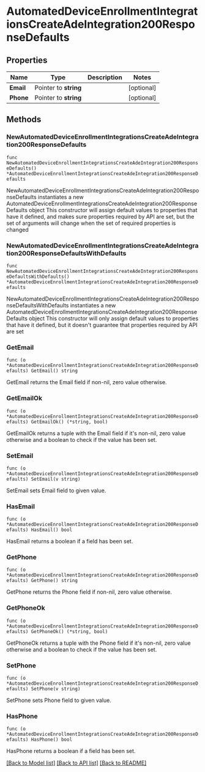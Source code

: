 # AutomatedDeviceEnrollmentIntegrationsCreateAdeIntegration200ResponseDefaults

## Properties

Name | Type | Description | Notes
------------ | ------------- | ------------- | -------------
**Email** | Pointer to **string** |  | [optional] 
**Phone** | Pointer to **string** |  | [optional] 

## Methods

### NewAutomatedDeviceEnrollmentIntegrationsCreateAdeIntegration200ResponseDefaults

`func NewAutomatedDeviceEnrollmentIntegrationsCreateAdeIntegration200ResponseDefaults() *AutomatedDeviceEnrollmentIntegrationsCreateAdeIntegration200ResponseDefaults`

NewAutomatedDeviceEnrollmentIntegrationsCreateAdeIntegration200ResponseDefaults instantiates a new AutomatedDeviceEnrollmentIntegrationsCreateAdeIntegration200ResponseDefaults object
This constructor will assign default values to properties that have it defined,
and makes sure properties required by API are set, but the set of arguments
will change when the set of required properties is changed

### NewAutomatedDeviceEnrollmentIntegrationsCreateAdeIntegration200ResponseDefaultsWithDefaults

`func NewAutomatedDeviceEnrollmentIntegrationsCreateAdeIntegration200ResponseDefaultsWithDefaults() *AutomatedDeviceEnrollmentIntegrationsCreateAdeIntegration200ResponseDefaults`

NewAutomatedDeviceEnrollmentIntegrationsCreateAdeIntegration200ResponseDefaultsWithDefaults instantiates a new AutomatedDeviceEnrollmentIntegrationsCreateAdeIntegration200ResponseDefaults object
This constructor will only assign default values to properties that have it defined,
but it doesn't guarantee that properties required by API are set

### GetEmail

`func (o *AutomatedDeviceEnrollmentIntegrationsCreateAdeIntegration200ResponseDefaults) GetEmail() string`

GetEmail returns the Email field if non-nil, zero value otherwise.

### GetEmailOk

`func (o *AutomatedDeviceEnrollmentIntegrationsCreateAdeIntegration200ResponseDefaults) GetEmailOk() (*string, bool)`

GetEmailOk returns a tuple with the Email field if it's non-nil, zero value otherwise
and a boolean to check if the value has been set.

### SetEmail

`func (o *AutomatedDeviceEnrollmentIntegrationsCreateAdeIntegration200ResponseDefaults) SetEmail(v string)`

SetEmail sets Email field to given value.

### HasEmail

`func (o *AutomatedDeviceEnrollmentIntegrationsCreateAdeIntegration200ResponseDefaults) HasEmail() bool`

HasEmail returns a boolean if a field has been set.

### GetPhone

`func (o *AutomatedDeviceEnrollmentIntegrationsCreateAdeIntegration200ResponseDefaults) GetPhone() string`

GetPhone returns the Phone field if non-nil, zero value otherwise.

### GetPhoneOk

`func (o *AutomatedDeviceEnrollmentIntegrationsCreateAdeIntegration200ResponseDefaults) GetPhoneOk() (*string, bool)`

GetPhoneOk returns a tuple with the Phone field if it's non-nil, zero value otherwise
and a boolean to check if the value has been set.

### SetPhone

`func (o *AutomatedDeviceEnrollmentIntegrationsCreateAdeIntegration200ResponseDefaults) SetPhone(v string)`

SetPhone sets Phone field to given value.

### HasPhone

`func (o *AutomatedDeviceEnrollmentIntegrationsCreateAdeIntegration200ResponseDefaults) HasPhone() bool`

HasPhone returns a boolean if a field has been set.


[[Back to Model list]](../README.md#documentation-for-models) [[Back to API list]](../README.md#documentation-for-api-endpoints) [[Back to README]](../README.md)


